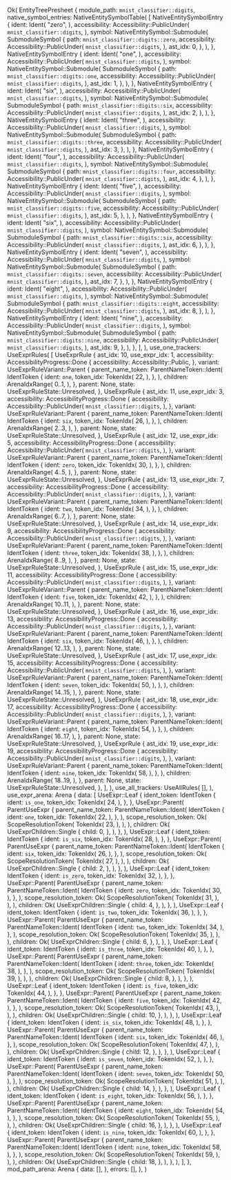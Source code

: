 Ok(
    EntityTreePresheet {
        module_path: `mnist_classifier::digits`,
        native_symbol_entries: NativeEntitySymbolTable(
            [
                NativeEntitySymbolEntry {
                    ident: Ident(
                        "zero",
                    ),
                    accessibility: Accessibility::PublicUnder(
                        `mnist_classifier::digits`,
                    ),
                    symbol: NativeEntitySymbol::Submodule(
                        SubmoduleSymbol {
                            path: `mnist_classifier::digits::zero`,
                            accessibility: Accessibility::PublicUnder(
                                `mnist_classifier::digits`,
                            ),
                            ast_idx: 0,
                        },
                    ),
                },
                NativeEntitySymbolEntry {
                    ident: Ident(
                        "one",
                    ),
                    accessibility: Accessibility::PublicUnder(
                        `mnist_classifier::digits`,
                    ),
                    symbol: NativeEntitySymbol::Submodule(
                        SubmoduleSymbol {
                            path: `mnist_classifier::digits::one`,
                            accessibility: Accessibility::PublicUnder(
                                `mnist_classifier::digits`,
                            ),
                            ast_idx: 1,
                        },
                    ),
                },
                NativeEntitySymbolEntry {
                    ident: Ident(
                        "six",
                    ),
                    accessibility: Accessibility::PublicUnder(
                        `mnist_classifier::digits`,
                    ),
                    symbol: NativeEntitySymbol::Submodule(
                        SubmoduleSymbol {
                            path: `mnist_classifier::digits::six`,
                            accessibility: Accessibility::PublicUnder(
                                `mnist_classifier::digits`,
                            ),
                            ast_idx: 2,
                        },
                    ),
                },
                NativeEntitySymbolEntry {
                    ident: Ident(
                        "three",
                    ),
                    accessibility: Accessibility::PublicUnder(
                        `mnist_classifier::digits`,
                    ),
                    symbol: NativeEntitySymbol::Submodule(
                        SubmoduleSymbol {
                            path: `mnist_classifier::digits::three`,
                            accessibility: Accessibility::PublicUnder(
                                `mnist_classifier::digits`,
                            ),
                            ast_idx: 3,
                        },
                    ),
                },
                NativeEntitySymbolEntry {
                    ident: Ident(
                        "four",
                    ),
                    accessibility: Accessibility::PublicUnder(
                        `mnist_classifier::digits`,
                    ),
                    symbol: NativeEntitySymbol::Submodule(
                        SubmoduleSymbol {
                            path: `mnist_classifier::digits::four`,
                            accessibility: Accessibility::PublicUnder(
                                `mnist_classifier::digits`,
                            ),
                            ast_idx: 4,
                        },
                    ),
                },
                NativeEntitySymbolEntry {
                    ident: Ident(
                        "five",
                    ),
                    accessibility: Accessibility::PublicUnder(
                        `mnist_classifier::digits`,
                    ),
                    symbol: NativeEntitySymbol::Submodule(
                        SubmoduleSymbol {
                            path: `mnist_classifier::digits::five`,
                            accessibility: Accessibility::PublicUnder(
                                `mnist_classifier::digits`,
                            ),
                            ast_idx: 5,
                        },
                    ),
                },
                NativeEntitySymbolEntry {
                    ident: Ident(
                        "six",
                    ),
                    accessibility: Accessibility::PublicUnder(
                        `mnist_classifier::digits`,
                    ),
                    symbol: NativeEntitySymbol::Submodule(
                        SubmoduleSymbol {
                            path: `mnist_classifier::digits::six`,
                            accessibility: Accessibility::PublicUnder(
                                `mnist_classifier::digits`,
                            ),
                            ast_idx: 6,
                        },
                    ),
                },
                NativeEntitySymbolEntry {
                    ident: Ident(
                        "seven",
                    ),
                    accessibility: Accessibility::PublicUnder(
                        `mnist_classifier::digits`,
                    ),
                    symbol: NativeEntitySymbol::Submodule(
                        SubmoduleSymbol {
                            path: `mnist_classifier::digits::seven`,
                            accessibility: Accessibility::PublicUnder(
                                `mnist_classifier::digits`,
                            ),
                            ast_idx: 7,
                        },
                    ),
                },
                NativeEntitySymbolEntry {
                    ident: Ident(
                        "eight",
                    ),
                    accessibility: Accessibility::PublicUnder(
                        `mnist_classifier::digits`,
                    ),
                    symbol: NativeEntitySymbol::Submodule(
                        SubmoduleSymbol {
                            path: `mnist_classifier::digits::eight`,
                            accessibility: Accessibility::PublicUnder(
                                `mnist_classifier::digits`,
                            ),
                            ast_idx: 8,
                        },
                    ),
                },
                NativeEntitySymbolEntry {
                    ident: Ident(
                        "nine",
                    ),
                    accessibility: Accessibility::PublicUnder(
                        `mnist_classifier::digits`,
                    ),
                    symbol: NativeEntitySymbol::Submodule(
                        SubmoduleSymbol {
                            path: `mnist_classifier::digits::nine`,
                            accessibility: Accessibility::PublicUnder(
                                `mnist_classifier::digits`,
                            ),
                            ast_idx: 9,
                        },
                    ),
                },
            ],
        ),
        use_one_trackers: UseExprRules(
            [
                UseExprRule {
                    ast_idx: 10,
                    use_expr_idx: 1,
                    accessibility: AccessibilityProgress::Done {
                        accessibility: Accessibility::Public,
                    },
                    variant: UseExprRuleVariant::Parent {
                        parent_name_token: ParentNameToken::Ident(
                            IdentToken {
                                ident: `one`,
                                token_idx: TokenIdx(
                                    22,
                                ),
                            },
                        ),
                        children: ArenaIdxRange(
                            0..1,
                        ),
                    },
                    parent: None,
                    state: UseExprRuleState::Unresolved,
                },
                UseExprRule {
                    ast_idx: 11,
                    use_expr_idx: 3,
                    accessibility: AccessibilityProgress::Done {
                        accessibility: Accessibility::PublicUnder(
                            `mnist_classifier::digits`,
                        ),
                    },
                    variant: UseExprRuleVariant::Parent {
                        parent_name_token: ParentNameToken::Ident(
                            IdentToken {
                                ident: `six`,
                                token_idx: TokenIdx(
                                    26,
                                ),
                            },
                        ),
                        children: ArenaIdxRange(
                            2..3,
                        ),
                    },
                    parent: None,
                    state: UseExprRuleState::Unresolved,
                },
                UseExprRule {
                    ast_idx: 12,
                    use_expr_idx: 5,
                    accessibility: AccessibilityProgress::Done {
                        accessibility: Accessibility::PublicUnder(
                            `mnist_classifier::digits`,
                        ),
                    },
                    variant: UseExprRuleVariant::Parent {
                        parent_name_token: ParentNameToken::Ident(
                            IdentToken {
                                ident: `zero`,
                                token_idx: TokenIdx(
                                    30,
                                ),
                            },
                        ),
                        children: ArenaIdxRange(
                            4..5,
                        ),
                    },
                    parent: None,
                    state: UseExprRuleState::Unresolved,
                },
                UseExprRule {
                    ast_idx: 13,
                    use_expr_idx: 7,
                    accessibility: AccessibilityProgress::Done {
                        accessibility: Accessibility::PublicUnder(
                            `mnist_classifier::digits`,
                        ),
                    },
                    variant: UseExprRuleVariant::Parent {
                        parent_name_token: ParentNameToken::Ident(
                            IdentToken {
                                ident: `two`,
                                token_idx: TokenIdx(
                                    34,
                                ),
                            },
                        ),
                        children: ArenaIdxRange(
                            6..7,
                        ),
                    },
                    parent: None,
                    state: UseExprRuleState::Unresolved,
                },
                UseExprRule {
                    ast_idx: 14,
                    use_expr_idx: 9,
                    accessibility: AccessibilityProgress::Done {
                        accessibility: Accessibility::PublicUnder(
                            `mnist_classifier::digits`,
                        ),
                    },
                    variant: UseExprRuleVariant::Parent {
                        parent_name_token: ParentNameToken::Ident(
                            IdentToken {
                                ident: `three`,
                                token_idx: TokenIdx(
                                    38,
                                ),
                            },
                        ),
                        children: ArenaIdxRange(
                            8..9,
                        ),
                    },
                    parent: None,
                    state: UseExprRuleState::Unresolved,
                },
                UseExprRule {
                    ast_idx: 15,
                    use_expr_idx: 11,
                    accessibility: AccessibilityProgress::Done {
                        accessibility: Accessibility::PublicUnder(
                            `mnist_classifier::digits`,
                        ),
                    },
                    variant: UseExprRuleVariant::Parent {
                        parent_name_token: ParentNameToken::Ident(
                            IdentToken {
                                ident: `five`,
                                token_idx: TokenIdx(
                                    42,
                                ),
                            },
                        ),
                        children: ArenaIdxRange(
                            10..11,
                        ),
                    },
                    parent: None,
                    state: UseExprRuleState::Unresolved,
                },
                UseExprRule {
                    ast_idx: 16,
                    use_expr_idx: 13,
                    accessibility: AccessibilityProgress::Done {
                        accessibility: Accessibility::PublicUnder(
                            `mnist_classifier::digits`,
                        ),
                    },
                    variant: UseExprRuleVariant::Parent {
                        parent_name_token: ParentNameToken::Ident(
                            IdentToken {
                                ident: `six`,
                                token_idx: TokenIdx(
                                    46,
                                ),
                            },
                        ),
                        children: ArenaIdxRange(
                            12..13,
                        ),
                    },
                    parent: None,
                    state: UseExprRuleState::Unresolved,
                },
                UseExprRule {
                    ast_idx: 17,
                    use_expr_idx: 15,
                    accessibility: AccessibilityProgress::Done {
                        accessibility: Accessibility::PublicUnder(
                            `mnist_classifier::digits`,
                        ),
                    },
                    variant: UseExprRuleVariant::Parent {
                        parent_name_token: ParentNameToken::Ident(
                            IdentToken {
                                ident: `seven`,
                                token_idx: TokenIdx(
                                    50,
                                ),
                            },
                        ),
                        children: ArenaIdxRange(
                            14..15,
                        ),
                    },
                    parent: None,
                    state: UseExprRuleState::Unresolved,
                },
                UseExprRule {
                    ast_idx: 18,
                    use_expr_idx: 17,
                    accessibility: AccessibilityProgress::Done {
                        accessibility: Accessibility::PublicUnder(
                            `mnist_classifier::digits`,
                        ),
                    },
                    variant: UseExprRuleVariant::Parent {
                        parent_name_token: ParentNameToken::Ident(
                            IdentToken {
                                ident: `eight`,
                                token_idx: TokenIdx(
                                    54,
                                ),
                            },
                        ),
                        children: ArenaIdxRange(
                            16..17,
                        ),
                    },
                    parent: None,
                    state: UseExprRuleState::Unresolved,
                },
                UseExprRule {
                    ast_idx: 19,
                    use_expr_idx: 19,
                    accessibility: AccessibilityProgress::Done {
                        accessibility: Accessibility::PublicUnder(
                            `mnist_classifier::digits`,
                        ),
                    },
                    variant: UseExprRuleVariant::Parent {
                        parent_name_token: ParentNameToken::Ident(
                            IdentToken {
                                ident: `nine`,
                                token_idx: TokenIdx(
                                    58,
                                ),
                            },
                        ),
                        children: ArenaIdxRange(
                            18..19,
                        ),
                    },
                    parent: None,
                    state: UseExprRuleState::Unresolved,
                },
            ],
        ),
        use_all_trackers: UseAllRules(
            [],
        ),
        use_expr_arena: Arena {
            data: [
                UseExpr::Leaf {
                    ident_token: IdentToken {
                        ident: `is_one`,
                        token_idx: TokenIdx(
                            24,
                        ),
                    },
                },
                UseExpr::Parent(
                    ParentUseExpr {
                        parent_name_token: ParentNameToken::Ident(
                            IdentToken {
                                ident: `one`,
                                token_idx: TokenIdx(
                                    22,
                                ),
                            },
                        ),
                        scope_resolution_token: Ok(
                            ScopeResolutionToken(
                                TokenIdx(
                                    23,
                                ),
                            ),
                        ),
                        children: Ok(
                            UseExprChildren::Single {
                                child: 0,
                            },
                        ),
                    },
                ),
                UseExpr::Leaf {
                    ident_token: IdentToken {
                        ident: `is_six`,
                        token_idx: TokenIdx(
                            28,
                        ),
                    },
                },
                UseExpr::Parent(
                    ParentUseExpr {
                        parent_name_token: ParentNameToken::Ident(
                            IdentToken {
                                ident: `six`,
                                token_idx: TokenIdx(
                                    26,
                                ),
                            },
                        ),
                        scope_resolution_token: Ok(
                            ScopeResolutionToken(
                                TokenIdx(
                                    27,
                                ),
                            ),
                        ),
                        children: Ok(
                            UseExprChildren::Single {
                                child: 2,
                            },
                        ),
                    },
                ),
                UseExpr::Leaf {
                    ident_token: IdentToken {
                        ident: `is_zero`,
                        token_idx: TokenIdx(
                            32,
                        ),
                    },
                },
                UseExpr::Parent(
                    ParentUseExpr {
                        parent_name_token: ParentNameToken::Ident(
                            IdentToken {
                                ident: `zero`,
                                token_idx: TokenIdx(
                                    30,
                                ),
                            },
                        ),
                        scope_resolution_token: Ok(
                            ScopeResolutionToken(
                                TokenIdx(
                                    31,
                                ),
                            ),
                        ),
                        children: Ok(
                            UseExprChildren::Single {
                                child: 4,
                            },
                        ),
                    },
                ),
                UseExpr::Leaf {
                    ident_token: IdentToken {
                        ident: `is_two`,
                        token_idx: TokenIdx(
                            36,
                        ),
                    },
                },
                UseExpr::Parent(
                    ParentUseExpr {
                        parent_name_token: ParentNameToken::Ident(
                            IdentToken {
                                ident: `two`,
                                token_idx: TokenIdx(
                                    34,
                                ),
                            },
                        ),
                        scope_resolution_token: Ok(
                            ScopeResolutionToken(
                                TokenIdx(
                                    35,
                                ),
                            ),
                        ),
                        children: Ok(
                            UseExprChildren::Single {
                                child: 6,
                            },
                        ),
                    },
                ),
                UseExpr::Leaf {
                    ident_token: IdentToken {
                        ident: `is_three`,
                        token_idx: TokenIdx(
                            40,
                        ),
                    },
                },
                UseExpr::Parent(
                    ParentUseExpr {
                        parent_name_token: ParentNameToken::Ident(
                            IdentToken {
                                ident: `three`,
                                token_idx: TokenIdx(
                                    38,
                                ),
                            },
                        ),
                        scope_resolution_token: Ok(
                            ScopeResolutionToken(
                                TokenIdx(
                                    39,
                                ),
                            ),
                        ),
                        children: Ok(
                            UseExprChildren::Single {
                                child: 8,
                            },
                        ),
                    },
                ),
                UseExpr::Leaf {
                    ident_token: IdentToken {
                        ident: `is_five`,
                        token_idx: TokenIdx(
                            44,
                        ),
                    },
                },
                UseExpr::Parent(
                    ParentUseExpr {
                        parent_name_token: ParentNameToken::Ident(
                            IdentToken {
                                ident: `five`,
                                token_idx: TokenIdx(
                                    42,
                                ),
                            },
                        ),
                        scope_resolution_token: Ok(
                            ScopeResolutionToken(
                                TokenIdx(
                                    43,
                                ),
                            ),
                        ),
                        children: Ok(
                            UseExprChildren::Single {
                                child: 10,
                            },
                        ),
                    },
                ),
                UseExpr::Leaf {
                    ident_token: IdentToken {
                        ident: `is_six`,
                        token_idx: TokenIdx(
                            48,
                        ),
                    },
                },
                UseExpr::Parent(
                    ParentUseExpr {
                        parent_name_token: ParentNameToken::Ident(
                            IdentToken {
                                ident: `six`,
                                token_idx: TokenIdx(
                                    46,
                                ),
                            },
                        ),
                        scope_resolution_token: Ok(
                            ScopeResolutionToken(
                                TokenIdx(
                                    47,
                                ),
                            ),
                        ),
                        children: Ok(
                            UseExprChildren::Single {
                                child: 12,
                            },
                        ),
                    },
                ),
                UseExpr::Leaf {
                    ident_token: IdentToken {
                        ident: `is_seven`,
                        token_idx: TokenIdx(
                            52,
                        ),
                    },
                },
                UseExpr::Parent(
                    ParentUseExpr {
                        parent_name_token: ParentNameToken::Ident(
                            IdentToken {
                                ident: `seven`,
                                token_idx: TokenIdx(
                                    50,
                                ),
                            },
                        ),
                        scope_resolution_token: Ok(
                            ScopeResolutionToken(
                                TokenIdx(
                                    51,
                                ),
                            ),
                        ),
                        children: Ok(
                            UseExprChildren::Single {
                                child: 14,
                            },
                        ),
                    },
                ),
                UseExpr::Leaf {
                    ident_token: IdentToken {
                        ident: `is_eight`,
                        token_idx: TokenIdx(
                            56,
                        ),
                    },
                },
                UseExpr::Parent(
                    ParentUseExpr {
                        parent_name_token: ParentNameToken::Ident(
                            IdentToken {
                                ident: `eight`,
                                token_idx: TokenIdx(
                                    54,
                                ),
                            },
                        ),
                        scope_resolution_token: Ok(
                            ScopeResolutionToken(
                                TokenIdx(
                                    55,
                                ),
                            ),
                        ),
                        children: Ok(
                            UseExprChildren::Single {
                                child: 16,
                            },
                        ),
                    },
                ),
                UseExpr::Leaf {
                    ident_token: IdentToken {
                        ident: `is_nine`,
                        token_idx: TokenIdx(
                            60,
                        ),
                    },
                },
                UseExpr::Parent(
                    ParentUseExpr {
                        parent_name_token: ParentNameToken::Ident(
                            IdentToken {
                                ident: `nine`,
                                token_idx: TokenIdx(
                                    58,
                                ),
                            },
                        ),
                        scope_resolution_token: Ok(
                            ScopeResolutionToken(
                                TokenIdx(
                                    59,
                                ),
                            ),
                        ),
                        children: Ok(
                            UseExprChildren::Single {
                                child: 18,
                            },
                        ),
                    },
                ),
            ],
        },
        mod_path_arena: Arena {
            data: [],
        },
        errors: [],
    },
)